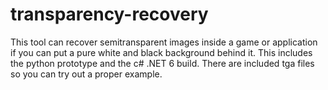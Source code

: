 # transparency-recovery
This tool can recover semitransparent images inside a game or application if you can put a pure white and black background behind it.
This includes the python prototype and the c# .NET 6 build.
There are included tga files so you can try out a proper example.
